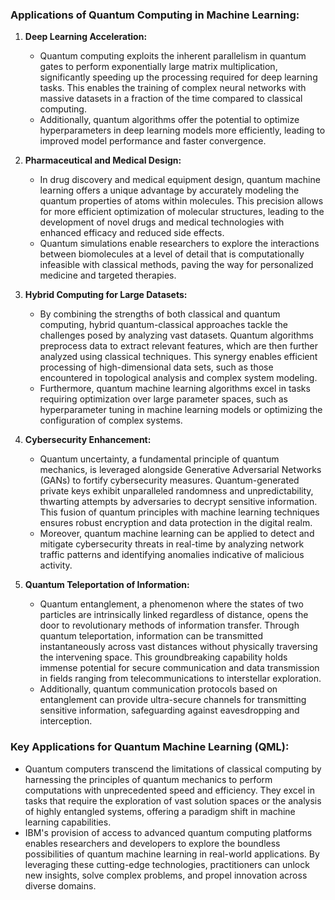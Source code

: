### Applications of Quantum Computing in Machine Learning:

1. **Deep Learning Acceleration:**
   - Quantum computing exploits the inherent parallelism in quantum gates to perform exponentially large matrix multiplication, significantly speeding up the processing required for deep learning tasks. This enables the training of complex neural networks with massive datasets in a fraction of the time compared to classical computing.
   - Additionally, quantum algorithms offer the potential to optimize hyperparameters in deep learning models more efficiently, leading to improved model performance and faster convergence.

2. **Pharmaceutical and Medical Design:**
   - In drug discovery and medical equipment design, quantum machine learning offers a unique advantage by accurately modeling the quantum properties of atoms within molecules. This precision allows for more efficient optimization of molecular structures, leading to the development of novel drugs and medical technologies with enhanced efficacy and reduced side effects.
   - Quantum simulations enable researchers to explore the interactions between biomolecules at a level of detail that is computationally infeasible with classical methods, paving the way for personalized medicine and targeted therapies.

3. **Hybrid Computing for Large Datasets:**
   - By combining the strengths of both classical and quantum computing, hybrid quantum-classical approaches tackle the challenges posed by analyzing vast datasets. Quantum algorithms preprocess data to extract relevant features, which are then further analyzed using classical techniques. This synergy enables efficient processing of high-dimensional data sets, such as those encountered in topological analysis and complex system modeling.
   - Furthermore, quantum machine learning algorithms excel in tasks requiring optimization over large parameter spaces, such as hyperparameter tuning in machine learning models or optimizing the configuration of complex systems.

4. **Cybersecurity Enhancement:**
   - Quantum uncertainty, a fundamental principle of quantum mechanics, is leveraged alongside Generative Adversarial Networks (GANs) to fortify cybersecurity measures. Quantum-generated private keys exhibit unparalleled randomness and unpredictability, thwarting attempts by adversaries to decrypt sensitive information. This fusion of quantum principles with machine learning techniques ensures robust encryption and data protection in the digital realm.
   - Moreover, quantum machine learning can be applied to detect and mitigate cybersecurity threats in real-time by analyzing network traffic patterns and identifying anomalies indicative of malicious activity.

5. **Quantum Teleportation of Information:**
   - Quantum entanglement, a phenomenon where the states of two particles are intrinsically linked regardless of distance, opens the door to revolutionary methods of information transfer. Through quantum teleportation, information can be transmitted instantaneously across vast distances without physically traversing the intervening space. This groundbreaking capability holds immense potential for secure communication and data transmission in fields ranging from telecommunications to interstellar exploration.
   - Additionally, quantum communication protocols based on entanglement can provide ultra-secure channels for transmitting sensitive information, safeguarding against eavesdropping and interception.

### Key Applications for Quantum Machine Learning (QML):
- Quantum computers transcend the limitations of classical computing by harnessing the principles of quantum mechanics to perform computations with unprecedented speed and efficiency. They excel in tasks that require the exploration of vast solution spaces or the analysis of highly entangled systems, offering a paradigm shift in machine learning capabilities.
- IBM's provision of access to advanced quantum computing platforms enables researchers and developers to explore the boundless possibilities of quantum machine learning in real-world applications. By leveraging these cutting-edge technologies, practitioners can unlock new insights, solve complex problems, and propel innovation across diverse domains.

